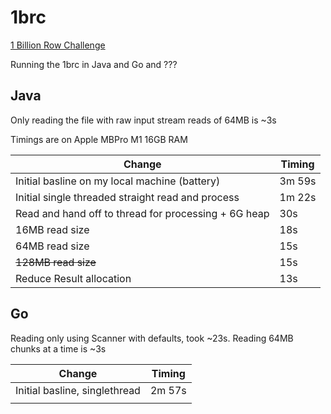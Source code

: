 # 1brc

[1 Billion Row Challenge](https://github.com/gunnarmorling/1brc/blob/main/README.md)

Running the 1brc in Java and Go and ???

## Java

Only reading the file with raw input stream reads of 64MB is ~3s

Timings are on Apple MBPro M1 16GB RAM

| Change | Timing |
| --- | --- |
| Initial basline on my local machine (battery) | 3m 59s |
| Initial single threaded straight read and process | 1m 22s |
| Read and hand off to thread for processing + 6G heap | 30s |
| 16MB read size | 18s |
| 64MB read size | 15s |
| ~~128MB read size~~ | 15s |
| Reduce Result allocation | 13s |

## Go

Reading only using Scanner with defaults, took ~23s.
Reading 64MB chunks at a time is ~3s

| Change | Timing |
| --- | --- |
| Initial basline, singlethread  | 2m 57s |
|  |  |
